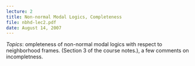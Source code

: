 ```yaml
---
lecture: 2
title: Non-normal Modal Logics, Completeness 
file: nbhd-lec2.pdf
date: August 14, 2007
---
```


_Topics_: ompleteness of non-normal modal logics with respect to neighborhood frames. (Section 3 of the course notes.), a few comments on incompletness.
